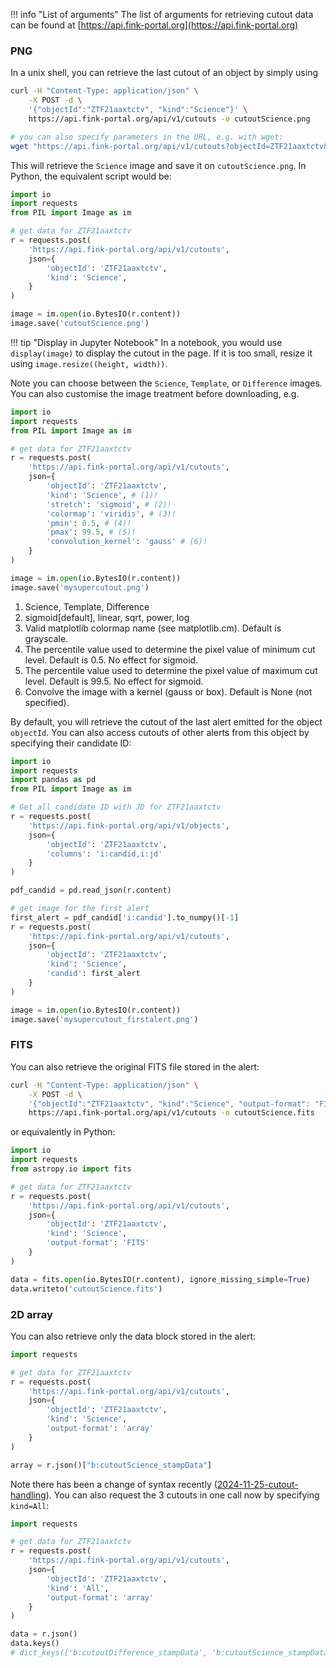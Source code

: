 !!! info "List of arguments"
    The list of arguments for retrieving cutout data can be found at [https://api.fink-portal.org](https://api.fink-portal.org)

### PNG

In a unix shell, you can retrieve the last cutout of an object by simply using

```bash
curl -H "Content-Type: application/json" \
    -X POST -d \
    '{"objectId":"ZTF21aaxtctv", "kind":"Science"}' \
    https://api.fink-portal.org/api/v1/cutouts -o cutoutScience.png

# you can also specify parameters in the URL, e.g. with wget:
wget "https://api.fink-portal.org/api/v1/cutouts?objectId=ZTF21aaxtctv&kind=Science" -O ZTF21aaxtctv_Science.png
```

This will retrieve the `Science` image and save it on `cutoutScience.png`.
In Python, the equivalent script would be:

```python
import io
import requests
from PIL import Image as im

# get data for ZTF21aaxtctv
r = requests.post(
    'https://api.fink-portal.org/api/v1/cutouts',
    json={
        'objectId': 'ZTF21aaxtctv',
        'kind': 'Science',
    }
)

image = im.open(io.BytesIO(r.content))
image.save('cutoutScience.png')
```

!!! tip "Display in Jupyter Notebook"
    In a notebook, you would use `display(image)` to display the cutout in the page. If it is too small, resize it using `image.resize((height, width))`.

Note you can choose between the `Science`, `Template`, or `Difference` images.
You can also customise the image treatment before downloading, e.g.

```python
import io
import requests
from PIL import Image as im

# get data for ZTF21aaxtctv
r = requests.post(
    'https://api.fink-portal.org/api/v1/cutouts',
    json={
        'objectId': 'ZTF21aaxtctv',
        'kind': 'Science', # (1)!
        'stretch': 'sigmoid', # (2)!
        'colormap': 'viridis', # (3)!
        'pmin': 0.5, # (4)!
        'pmax': 99.5, # (5)!
        'convolution_kernel': 'gauss' # (6)!
    }
)

image = im.open(io.BytesIO(r.content))
image.save('mysupercutout.png')
```

1. Science, Template, Difference
2. sigmoid[default], linear, sqrt, power, log
3. Valid matplotlib colormap name (see matplotlib.cm). Default is grayscale.
4. The percentile value used to determine the pixel value of minimum cut level. Default is 0.5. No effect for sigmoid.
5. The percentile value used to determine the pixel value of maximum cut level. Default is 99.5. No effect for sigmoid.
6. Convolve the image with a kernel (gauss or box). Default is None (not specified).

By default, you will retrieve the cutout of the last alert emitted for the object `objectId`.
You can also access cutouts of other alerts from this object by specifying their candidate ID:

```python
import io
import requests
import pandas as pd
from PIL import Image as im

# Get all candidate ID with JD for ZTF21aaxtctv
r = requests.post(
    'https://api.fink-portal.org/api/v1/objects',
    json={
        'objectId': 'ZTF21aaxtctv',
        'columns': 'i:candid,i:jd'
    }
)

pdf_candid = pd.read_json(r.content)

# get image for the first alert
first_alert = pdf_candid['i:candid'].to_numpy()[-1]
r = requests.post(
    'https://api.fink-portal.org/api/v1/cutouts',
    json={
        'objectId': 'ZTF21aaxtctv',
        'kind': 'Science',
        'candid': first_alert
    }
)

image = im.open(io.BytesIO(r.content))
image.save('mysupercutout_firstalert.png')
```

### FITS

You can also retrieve the original FITS file stored in the alert:

```bash
curl -H "Content-Type: application/json" \
    -X POST -d \
    '{"objectId":"ZTF21aaxtctv", "kind":"Science", "output-format": "FITS"}' \
    https://api.fink-portal.org/api/v1/cutouts -o cutoutScience.fits
```

or equivalently in Python:

```python
import io
import requests
from astropy.io import fits

# get data for ZTF21aaxtctv
r = requests.post(
    'https://api.fink-portal.org/api/v1/cutouts',
    json={
        'objectId': 'ZTF21aaxtctv',
        'kind': 'Science',
        'output-format': 'FITS'
    }
)

data = fits.open(io.BytesIO(r.content), ignore_missing_simple=True)
data.writeto('cutoutScience.fits')
```

### 2D array

You can also retrieve only the data block stored in the alert:

```python
import requests

# get data for ZTF21aaxtctv
r = requests.post(
    'https://api.fink-portal.org/api/v1/cutouts',
    json={
        'objectId': 'ZTF21aaxtctv',
        'kind': 'Science',
        'output-format': 'array'
    }
)

array = r.json()["b:cutoutScience_stampData"]
```

Note there has been a change of syntax recently ([2024-11-25-cutout-handling](https://fink-broker.readthedocs.io/en/latest/migration/#2024-11-25-cutout-handling)). You can also request the 3 cutouts in one call now by specifying `kind=All`:

```python
import requests

# get data for ZTF21aaxtctv
r = requests.post(
    'https://api.fink-portal.org/api/v1/cutouts',
    json={
        'objectId': 'ZTF21aaxtctv',
        'kind': 'All',
        'output-format': 'array'
    }
)

data = r.json()
data.keys()
# dict_keys(['b:cutoutDifference_stampData', 'b:cutoutScience_stampData', 'b:cutoutTemplate_stampData'])
```

